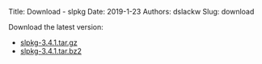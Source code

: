 Title: Download - slpkg
Date: 2019-1-23
Authors: dslackw
Slug: download


Download the latest version:

- [slpkg-3.4.1.tar.gz](https://gitlab.com/dslackw/slpkg/-/archive/3.4.1/slpkg-3.4.1.tar.gz)
- [slpkg-3.4.1.tar.bz2](https://gitlab.com/dslackw/slpkg/-/archive/3.4.1/slpkg-3.4.1.tar.bz2)

